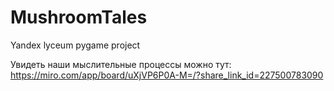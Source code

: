 # MushroomTales
Yandex lyceum pygame project

Увидеть наши мыслительные процессы можно тут:
https://miro.com/app/board/uXjVP6P0A-M=/?share_link_id=227500783090
